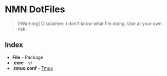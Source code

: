 # NMN DotFiles

> [!Warning] Disclaimer;
> I don't know what I'm doing.
> Use at your own risk.

## Index

- **File** - Package
- **.exrc** - vi
- **.tmux.conf** - [Tmux](https://github.com/tmux/tmux/wiki)
